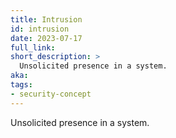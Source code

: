 ```yaml
---
title: Intrusion
id: intrusion
date: 2023-07-17
full_link: 
short_description: >
  Unsolicited presence in a system.
aka:
tags:
- security-concept
---
```

Unsolicited presence in a system.

<!--more--> 
